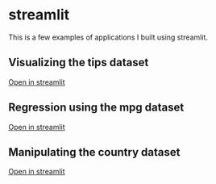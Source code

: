 # streamlit

<p>This is a few examples of applications I built using streamlit.</p>

<h2>Visualizing the tips dataset</h2>

<p><a href="https://cjschan-streamlit-tips-plots-a6sfxa.streamlitapp.com">Open in streamlit</a></p>


<h2>Regression using the mpg dataset</h2>

<p><a href="https://cjschan-streamlit-mpg-regress-ny130h.streamlitapp.com">Open in streamlit</a></p>


<h2>Manipulating the country dataset</h2>

<p><a href="https://cjschan-streamlit-country-manip-n4l36e.streamlitapp.com">Open in streamlit</a></p>
